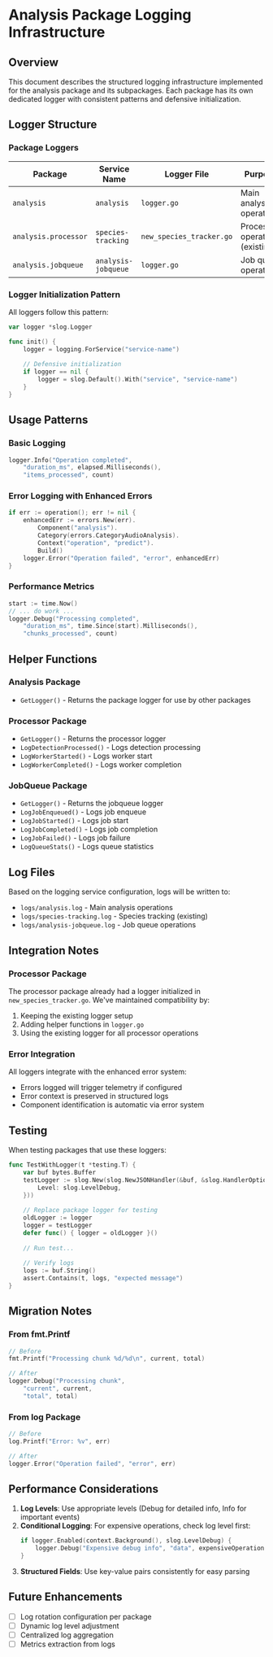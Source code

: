 # Analysis Package Logging Infrastructure

## Overview

This document describes the structured logging infrastructure implemented for the analysis package and its subpackages. Each package has its own dedicated logger with consistent patterns and defensive initialization.

## Logger Structure

### Package Loggers

| Package | Service Name | Logger File | Purpose |
|---------|--------------|-------------|---------|
| `analysis` | `analysis` | `logger.go` | Main analysis operations |
| `analysis.processor` | `species-tracking` | `new_species_tracker.go` | Processor operations (existing) |
| `analysis.jobqueue` | `analysis-jobqueue` | `logger.go` | Job queue operations |

### Logger Initialization Pattern

All loggers follow this pattern:

```go
var logger *slog.Logger

func init() {
    logger = logging.ForService("service-name")
    
    // Defensive initialization
    if logger == nil {
        logger = slog.Default().With("service", "service-name")
    }
}
```

## Usage Patterns

### Basic Logging

```go
logger.Info("Operation completed",
    "duration_ms", elapsed.Milliseconds(),
    "items_processed", count)
```

### Error Logging with Enhanced Errors

```go
if err := operation(); err != nil {
    enhancedErr := errors.New(err).
        Component("analysis").
        Category(errors.CategoryAudioAnalysis).
        Context("operation", "predict").
        Build()
    logger.Error("Operation failed", "error", enhancedErr)
}
```

### Performance Metrics

```go
start := time.Now()
// ... do work ...
logger.Debug("Processing completed",
    "duration_ms", time.Since(start).Milliseconds(),
    "chunks_processed", count)
```

## Helper Functions

### Analysis Package

- `GetLogger()` - Returns the package logger for use by other packages

### Processor Package

- `GetLogger()` - Returns the processor logger
- `LogDetectionProcessed()` - Logs detection processing
- `LogWorkerStarted()` - Logs worker start
- `LogWorkerCompleted()` - Logs worker completion

### JobQueue Package

- `GetLogger()` - Returns the jobqueue logger
- `LogJobEnqueued()` - Logs job enqueue
- `LogJobStarted()` - Logs job start
- `LogJobCompleted()` - Logs job completion
- `LogJobFailed()` - Logs job failure
- `LogQueueStats()` - Logs queue statistics

## Log Files

Based on the logging service configuration, logs will be written to:
- `logs/analysis.log` - Main analysis operations
- `logs/species-tracking.log` - Species tracking (existing)
- `logs/analysis-jobqueue.log` - Job queue operations

## Integration Notes

### Processor Package

The processor package already had a logger initialized in `new_species_tracker.go`. We've maintained compatibility by:
1. Keeping the existing logger setup
2. Adding helper functions in `logger.go`
3. Using the existing logger for all processor operations

### Error Integration

All loggers integrate with the enhanced error system:
- Errors logged will trigger telemetry if configured
- Error context is preserved in structured logs
- Component identification is automatic via error system

## Testing

When testing packages that use these loggers:

```go
func TestWithLogger(t *testing.T) {
    var buf bytes.Buffer
    testLogger := slog.New(slog.NewJSONHandler(&buf, &slog.HandlerOptions{
        Level: slog.LevelDebug,
    }))
    
    // Replace package logger for testing
    oldLogger := logger
    logger = testLogger
    defer func() { logger = oldLogger }()
    
    // Run test...
    
    // Verify logs
    logs := buf.String()
    assert.Contains(t, logs, "expected message")
}
```

## Migration Notes

### From fmt.Printf

```go
// Before
fmt.Printf("Processing chunk %d/%d\n", current, total)

// After
logger.Debug("Processing chunk",
    "current", current,
    "total", total)
```

### From log Package

```go
// Before
log.Printf("Error: %v", err)

// After
logger.Error("Operation failed", "error", err)
```

## Performance Considerations

1. **Log Levels**: Use appropriate levels (Debug for detailed info, Info for important events)
2. **Conditional Logging**: For expensive operations, check log level first:
   ```go
   if logger.Enabled(context.Background(), slog.LevelDebug) {
       logger.Debug("Expensive debug info", "data", expensiveOperation())
   }
   ```
3. **Structured Fields**: Use key-value pairs consistently for easy parsing

## Future Enhancements

- [ ] Log rotation configuration per package
- [ ] Dynamic log level adjustment
- [ ] Centralized log aggregation
- [ ] Metrics extraction from logs